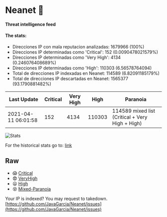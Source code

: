 # Neanet :hocho:
#### Threat intelligence feed
#### The stats:

- Direcciones IP con mala reputacion analizadas: 1679966 (100%)
- Direcciones IP determinadas como 'Critical':  152 (0.0090478021579%)
- Direcciones IP determinadas como 'Very High':  4134 (0.246076408689%)
- Direcciones IP determinadas como 'High':  110303 (6.56578764094)
- Total de direcciones IP indexadas en Neanet:  114589 (6.82091185179%)
- Total de direcciones IP descartadas en Neanet:  1565377 (93.1790881482%)

| Last Update | Critical | Very High | High | Paranoia |
| --- | --- | --- | --- | --- |
| 2021-04-11 06:01:58 | 152 | 4134 | 110303 | 114589 mixed list (Critical + Very High + High)|

![Stats](https://docs.google.com/spreadsheets/d/e/2PACX-1vSnaNMIXVabIpDJjufMlzH7poXnshF3mgd8Is1g9ytUEzVsP5my4Trn8f-xkoLLQ38xpL3HtmUexLo6/pubchart?oid=501124687&format=image)

For the historical stats go to: [link](/stats.csv)
## Raw
- :scream: [Critical](https://raw.githubusercontent.com/JavaGarcia/Neanet/master/blacklists/neanet_critical.txt)
- :fearful: [VeryHigh](https://raw.githubusercontent.com/JavaGarcia/Neanet/master/blacklists/neanet_veryHigh.txtt)
- :frowning: [High](https://raw.githubusercontent.com/JavaGarcia/Neanet/master/blacklists/neanet_high.txt)
- :dizzy_face: [Mixed-Paranoia](https://raw.githubusercontent.com/JavaGarcia/Neanet/master/blacklists/neanet_all.txt)


Your IP is indexed? You may request to takedown. [https://github.com/JavaGarcia/Neanet/issues](https://github.com/JavaGarcia/Neanet/issues)




































































































































































































































































































































































































































































































































































































































































































































































































































































































































































































































































































































































































































































































































































































































































































































































































































































































































































































































































































































































































































































































































































































































































































































































































































































































































































































































































































































































































































































































































































































































































































































































































































































































































































































































































































































































































































































































































































































































































































































































































































































































































































































































































































































































































































































































































































































































































































































































































































































































































































































































































































































































































































































































































































































































































































































































































































































































































